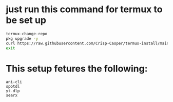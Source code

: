 # just run this command for termux to be set up
```sh
termux-change-repo 
pkg upgrade -y 
curl https://raw.githubusercontent.com/Crisp-Casper/termux-install/main/install.sh | bash 
exit
```
# This setup fetures the following:
```
ani-cli
spotdl
yt-dlp
searx
```
